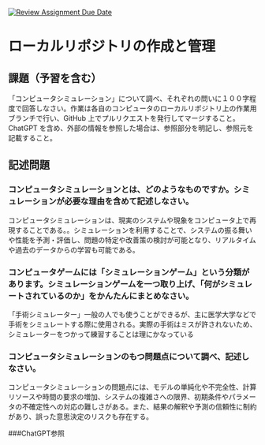 [![Review Assignment Due Date](https://classroom.github.com/assets/deadline-readme-button-24ddc0f5d75046c5622901739e7c5dd533143b0c8e959d652212380cedb1ea36.svg)](https://classroom.github.com/a/wXVH1iCY)
# ローカルリポジトリの作成と管理

## 課題（予習を含む）

「コンピュータシミュレーション」について調べ、それぞれの問いに１００字程度で回答しなさい。作業は各自のコンピュータのローカルリポジトリ上の作業用ブランチで行い、GitHub 上でプルリクエストを発行してマージすること。ChatGPT を含め、外部の情報を参照した場合は、参照部分を明記し、参照元を記載すること。

## 記述問題

### コンピュータシミュレーションとは、どのようなものですか。シミュレーションが必要な理由を含めて記述しなさい。

 コンピュータシミュレーションは、現実のシステムや現象をコンピュータ上で再現することである。。シミュレーションを利用することで、システムの振る舞いや性能を予測・評価し、問題の特定や改善策の検討が可能となり、リアルタイムや過去のデータからの学習も可能である。

### コンピュータゲームには「シミュレーションゲーム」という分類があります。シミュレーションゲームを一つ取り上げ、「何がシミュレートされているのか」をかんたんにまとめなさい。

「手術シミュレーター」一般の人でも使うことができるが、主に医学大学などで手術をシミュレートする際に使用される。実際の手術はミスが許されないため、シミュレーターをつかって練習することは理にかなっている

### コンピュータシミュレーションのもつ問題点について調べ、記述しなさい。

コンピュータシミュレーションの問題点には、モデルの単純化や不完全性、計算リソースや時間の要求の増加、システムの複雑さへの限界、初期条件やパラメータの不確定性への対応の難しさがある。また、結果の解釈や予測の信頼性に制約があり、誤った意思決定のリスクも存在する。

###ChatGPT参照